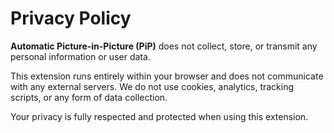 # Privacy Policy

**Automatic Picture-in-Picture (PiP)** does not collect, store, or transmit any personal information or user data.

This extension runs entirely within your browser and does not communicate with any external servers.
We do not use cookies, analytics, tracking scripts, or any form of data collection.

Your privacy is fully respected and protected when using this extension.
